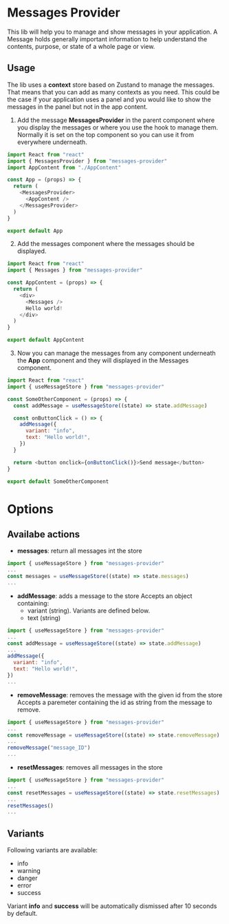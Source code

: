 # Messages Provider

This lib will help you to manage and show messages in your application. A Message holds generally important information to help understand the contents, purpose, or state of a whole page or view.

## Usage

The lib uses a **context** store based on Zustand to manage the messages. That means that you can add as many contexts as you need. This could be the case if your application uses a panel and you would like to show the messages in the panel but not in the app content.

1. Add the message **MessagesProvider** in the parent component where you display the messages or where you use the hook to manage them. Normally it is set on the top component so you can use it from everywhere underneath.

```javascript
import React from "react"
import { MessagesProvider } from "messages-provider"
import AppContent from "./AppContent"

const App = (props) => {
  return (
    <MessagesProvider>
      <AppContent />
    </MessagesProvider>
  )
}

export default App
```

2. Add the messages component where the messages should be displayed.

```javascript
import React from "react"
import { Messages } from "messages-provider"

const AppContent = (props) => {
  return (
    <div>
      <Messages />
      Hello world!
    </div>
  )
}

export default AppContent
```

3. Now you can manage the messages from any component underneath the **App** component and they will displayed in the Messages component.

```javascript
import React from "react"
import { useMessageStore } from "messages-provider"

const SomeOtherComponent = (props) => {
  const addMessage = useMessageStore((state) => state.addMessage)

  const onButtonClick = () => {
    addMessage({
      variant: "info",
      text: "Hello world!",
    })
  }

  return <button onclick={onButtonClick()}>Send message</button>
}

export default SomeOtherComponent
```

# Options

## Availabe actions

- **messages**: return all messages int the store
```javascript
import { useMessageStore } from "messages-provider"
...
const messages = useMessageStore((state) => state.messages)
...
```
- **addMessage**: adds a message to the store
  Accepts an object containing:
  - variant (string). Variants are defined below.
  - text (string)
```javascript
import { useMessageStore } from "messages-provider"
...
const addMessage = useMessageStore((state) => state.addMessage)
...
addMessage({
  variant: "info",
  text: "Hello world!",
})
...
```
- **removeMessage**: removes the message with the given id from the store
  Accepts a paremeter containing the id as string from the message to remove.
```javascript
import { useMessageStore } from "messages-provider"
...
const removeMessage = useMessageStore((state) => state.removeMessage)
...
removeMessage("message_ID")
...
```
- **resetMessages**: removes all messages in the store
```javascript
import { useMessageStore } from "messages-provider"
...
const resetMessages = useMessageStore((state) => state.resetMessages)
...
resetMessages()
...
```

## Variants

Following variants are available:

- info
- warning
- danger
- error
- success

Variant **info** and **success** will be automatically dismissed after 10 seconds by default.
